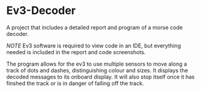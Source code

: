 # Ev3-Decoder
A project that includes a detailed report and program of a morse code decoder.

*NOTE* Ev3 software is required to view code in an IDE, but everything needed is included in the report and code screenshots.

The program allows for the ev3 to use multiple sensors to move along a track of dots and dashes, distinguishing colour and sizes. It displays the decoded messages to its onboard display. It will also stop itself once it has finshed the track or is in danger of falling off the track.
